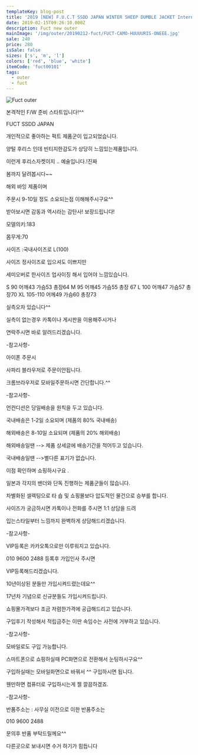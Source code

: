 ```yaml
---
templateKey: blog-post
title: '2019 [NEW] F.U.C.T SSDD JAPAN WINTER SHEEP DUMBLE JACKET International'
date: 2019-02-15T09:26:10.000Z
description: Fuct new outer
mainImage: '/img/outer/20190212-fuct/FUCT-CAMO-HUUUURIS-ONEEE.jpg'
sale: 240
price: 280
isSale: false
sizes: ['s', 'm', 'l']
colors: ['red', 'blue', 'white']
itemCode: 'fuct00101'
tags:
  - outer
  - fuct
---
```


![Fuct outer](/img/outer/20190212-fuct/FUCT-CAMO-HUUUURIS-ONEEE.jpg)

본격적인 F/W 준비 스타트입니다!^^







FUCT SSDD JAPAN



개인적으로 좋아하는 퍽트 제품군이 입고되었습니다.



양털 후리스 인데 빈티지한감도가 상당히 느낌있는제품입니다.



이런게 후리스자켓이지 .. 예술입니다.!진짜



봄까지 달려봅시다~~







해외 바잉 제품이며



주문시 9-10일 정도 소요되는점 이해해주시구요^^



받아보시면 감동과 역시라는 감탄사! 보장드립니다!







모델의키:183



몸무게:70



사이즈 :국내사이즈로 L(100)



사이즈 정사이즈로 입으셔도 이쁘지만



세미오버로 한사이즈 업사이징 해서 입어야 느낌있습니다.




 S  90   어깨43 가슴53 총장64
  M   95 어깨45 가슴55  총장 67
L   100  어깨47 가슴57 총장70
XL 105-110  어께49 가슴60 총장73














실측오차 있습니다^^




실측이 없는경우 카톡이나 게시판을 이용해주시거나



연락주시면 바로 알려드리겠습니다.



-참고사항-



아이폰 주문시



사파리 블라우저로 주문이안됩니다.



크롬브라우저로 모바일주문하시면 간단합니다.^^



-참고사항-



언컨디션은 당일배송을 원칙을 두고 있습니다.



국내배송은 1-2일 소요되며 (제품의 80% 국내배송)



해외배송은 8-10일 소요되며 (제품의 20% 해외배송)



해외배송일땐 --> 제품 상세글에 배송기간을 적어두고 있습니다.



국내배송일땐 -->별다른 표기가 없습니다.



이점 확인하며 쇼핑하시구요 .



일본과 각지의 밴더와 단독 진행하는 제품군들이 많습니다.



차별화된 셀렉팅으로 타 숍 및 쇼핑몰보다 압도적인 물건으로 승부를 합니다.



사이즈가 궁금하시면 카톡이나 전화를 주시면 1:1 상담을 드려



입는스타일부터 느낌까지 완벽하게 상담해드리겠습니다.















-참고사항-





VIP등록은 카카오톡으로만 이루워지고 있습니다.



010 9600 2488 등록후 가입인사 주시면



VIP등록해드리겠습니다.



10년이상된 분들만 가입시켜드렸는데요^^



17년차 기념으로 신규분들도 가입시켜드립니다.



쇼핑몰가격보다 조금 저렴한가격에 공급해드리고 있습니다.



구입후기 작성해서 적립금주는 이딴 속임수는 사전에 거부하고 있습니다.









-참고사항-



모바일로도 구입 가능합니다.



스마트폰으로 쇼핑하실때  PC화면으로 전환해서 눈팅하시구요^^



구입하실때는 모바일화면으로 바꿔서 ^^ 구입하시면 됩니다.



웬만하면 컴퓨터로 구입하시는게 젤 깔끔하겠죠.









-참고사항-





반품주소는 : 사무실 이전으로 이한 반품주소는



010 9600 2488



문의후 반품 부탁드릴께요^^



다른곳으로 보내시면 수거 하기가 힘듭니다

